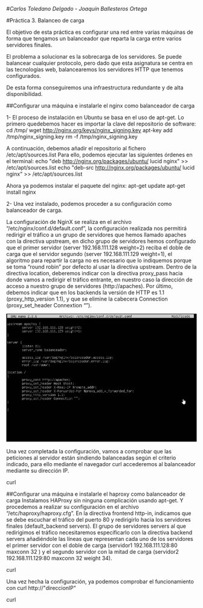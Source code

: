 #*Carlos Toledano Delgado - Joaquín Ballesteros Ortega*

#Práctica 3. Balanceo de carga

El objetivo de esta práctica es configurar una red entre varias máquinas de forma que tengamos un balanceador que reparta la carga entre varios servidores finales.

El problema a solucionar es la sobrecarga de los servidores. Se puede balancear cualquier protocolo, pero dado que esta asignatura se centra en las tecnologías web, balancearemos los servidores HTTP que tenemos configurados.

De esta forma conseguiremos una infraestructura redundante y de alta disponibilidad.

##Configurar una máquina e instalarle el nginx como balanceador de carga

1- El proceso de instalación en Ubuntu se basa en el uso de apt-get. Lo primero quedebemos hacer es importar la clave del repositorio de software: cd /tmp/ wget http://nginx.org/keys/nginx_signing.key apt-key add /tmp/nginx_signing.key rm -f /tmp/nginx_signing.key

A continuación, debemos añadir el repositorio al fichero /etc/apt/sources.list Para ello, podemos ejecutar las siguientes órdenes en el terminal: echo "deb http://nginx.org/packages/ubuntu/ lucid nginx" >> /etc/apt/sources.list echo "deb-src http://nginx.org/packages/ubuntu/ lucid nginx" >> /etc/apt/sources.list

Ahora ya podemos instalar el paquete del nginx: apt-get update apt-get install nginx

2- Una vez instalado, podemos proceder a su configuración como balanceador de carga.

La configuración de NginX se realiza en el archivo “/etc/nginx/conf.d/default.conf”, la configuración realizada nos permitirá redirigir
 el tráfico a un grupo de servidores que hemos llamado apaches con la directiva upstream, en dicho grupo de servidores hemos configurado 
que el primer servidor (server 192.168.111.128 weight=2) reciba el doble de carga que el servidor segundo (server 192.168.111.129 weight=1), 
el algoritmo para repartir la carga no es necesario que lo indiquemos porque se toma “round robin” por defecto al usar la directiva upstream. 
Dentro de la directiva location, deberemos indicar con la directiva proxy_pass hacia donde vamos a redirigir el tráfico entrante, en nuestro 
caso la dirección de acceso a nuestro grupo de servidores (http://apaches). Por último, debemos indicar que en los backends la versión de HTTP 
es 1.1 (proxy_http_version 1.1), y que se elimine la cabecera Connection (proxy_set_header Connextion “”).



![curl](https://github.com/joaquinb25/SWAP1516/blob/master/Practicas/Practica3/img/2016-05-05%2011_08_01-Balanceador%20-%20VMware%20Workstation.png?raw=true
)


Una vez completada la configuración, vamos a comprobar que las peticiones al servidor están sindiendo balanceadas según el criterio indicado, para ello mediante el navegador curl accederemos al balanceador mediante su dirección IP.

curl

##Configurar una máquina e instalarle el haproxy como balanceador de carga
Instalamos HAProxy sin ninguna complicación usando apt-get. Y procedemos a realizar su configuración en el archivo “/etc/haproxy/haproxy.cfg”. En la directiva frontend http-in, indicamos que se debe escuchar el tráfico del puerto 80 y redirigirlo hacia los servidores finales (default_backend servers). El grupo de servidores servers al que redirigimos el tráfico necesitaremos especificarlo con la directiva backend servers añadiéndole las líneas que representan cada uno de los servidores el primer servidor con el doble de carga (servidor1 192.168.111.128:80 maxconn 32 ) y el segundo servidor con la mitad de carga (servidor2 192.168.111.129:80 maxconn 32 weight 34).

curl

Una vez hecha la configuración, ya podemos comprobar el funcionamiento con curl http://"direccionIP"

curl
